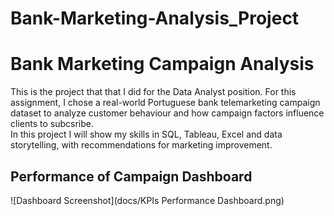 # Bank-Marketing-Analysis_Project

# Bank Marketing Campaign Analysis
This is the project that that I did for  the Data Analyst position. For this assignment, I chose a real-world Portuguese bank telemarketing campaign dataset to analyze customer behaviour and how campaign factors influence clients to subcsribe.  
In this project I will show my skills in SQL, Tableau, Excel and data storytelling, with recommendations for marketing improvement.

## Performance of Campaign Dashboard

![Dashboard Screenshot](docs/KPIs Performance Dashboard.png)

